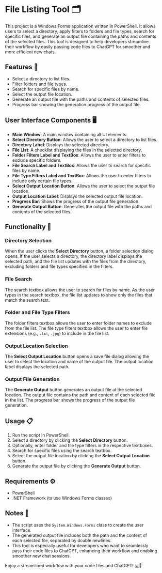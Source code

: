 # File Listing Tool 🗂️

This project is a Windows Forms application written in PowerShell. It allows users to select a directory, apply filters to folders and file types, search for specific files, and generate an output file containing the paths and contents of the selected files. This tool is designed to help developers streamline their workflow by easily passing code files to ChatGPT for smoother and more efficient new chats.

## Features 🌟

- Select a directory to list files.
- Filter folders and file types.
- Search for specific files by name.
- Select the output file location.
- Generate an output file with the paths and contents of selected files.
- Progress bar showing the generation progress of the output file.

## User Interface Components 🖥️

- **Main Window**: A main window containing all UI elements.
- **Select Directory Button**: Allows the user to select a directory to list files.
- **Directory Label**: Displays the selected directory.
- **File List**: A checklist displaying the files in the selected directory.
- **Folder Filters Label and TextBox**: Allows the user to enter filters to exclude specific folders.
- **File Search Label and TextBox**: Allows the user to search for specific files by name.
- **File Type Filters Label and TextBox**: Allows the user to enter filters to include only certain file types.
- **Select Output Location Button**: Allows the user to select the output file location.
- **Output Location Label**: Displays the selected output file location.
- **Progress Bar**: Shows the progress of the output file generation.
- **Generate Output Button**: Generates the output file with the paths and contents of the selected files.

## Functionality 🚀

### Directory Selection

When the user clicks the **Select Directory** button, a folder selection dialog opens. If the user selects a directory, the directory label displays the selected path, and the file list updates with the files from the directory, excluding folders and file types specified in the filters.

### File Search

The search textbox allows the user to search for files by name. As the user types in the search textbox, the file list updates to show only the files that match the search text.

### Folder and File Type Filters

The folder filters textbox allows the user to enter folder names to exclude from the file list. The file type filters textbox allows the user to enter file extensions (e.g., `.txt`, `.jpg`) to include in the file list.

### Output Location Selection

The **Select Output Location** button opens a save file dialog allowing the user to select the location and name of the output file. The output location label displays the selected path.

### Output File Generation

The **Generate Output** button generates an output file at the selected location. The output file contains the path and content of each selected file in the list. The progress bar shows the progress of the output file generation.

## Usage 📋

1. Run the script in PowerShell.
2. Select a directory by clicking the **Select Directory** button.
3. Optionally, enter folder and file type filters in the respective textboxes.
4. Search for specific files using the search textbox.
5. Select the output file location by clicking the **Select Output Location** button.
6. Generate the output file by clicking the **Generate Output** button.

## Requirements ⚙️

- PowerShell
- .NET Framework (to use Windows Forms classes)

## Notes 📝

- The script uses the `System.Windows.Forms` class to create the user interface.
- The generated output file includes both the path and the content of each selected file, separated by double newlines.
- This tool is especially useful for developers who want to seamlessly pass their code files to ChatGPT, enhancing their workflow and enabling smoother new chat sessions.

Enjoy a streamlined workflow with your code files and ChatGPT! 💻🤖
